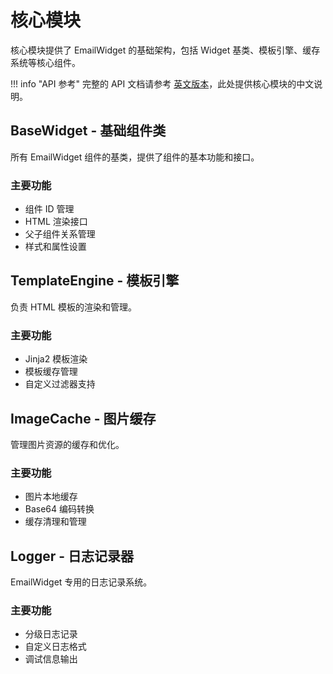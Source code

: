 # 核心模块

核心模块提供了 EmailWidget 的基础架构，包括 Widget 基类、模板引擎、缓存系统等核心组件。

!!! info "API 参考"
    完整的 API 文档请参考 [英文版本](../../en/api/core.md)，此处提供核心模块的中文说明。

## BaseWidget - 基础组件类

所有 EmailWidget 组件的基类，提供了组件的基本功能和接口。

### 主要功能
- 组件 ID 管理
- HTML 渲染接口  
- 父子组件关系管理
- 样式和属性设置

## TemplateEngine - 模板引擎

负责 HTML 模板的渲染和管理。

### 主要功能
- Jinja2 模板渲染
- 模板缓存管理
- 自定义过滤器支持

## ImageCache - 图片缓存

管理图片资源的缓存和优化。

### 主要功能
- 图片本地缓存
- Base64 编码转换
- 缓存清理和管理

## Logger - 日志记录器

EmailWidget 专用的日志记录系统。

### 主要功能
- 分级日志记录
- 自定义日志格式
- 调试信息输出